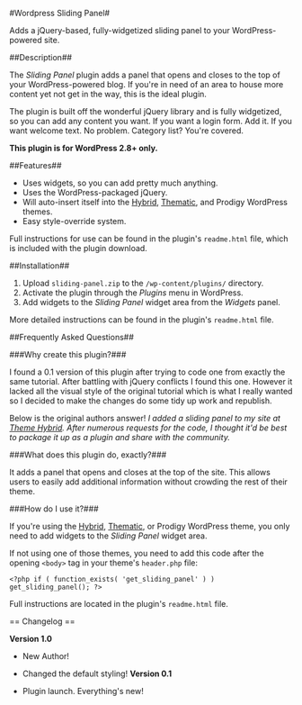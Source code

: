 #Wordpress Sliding Panel#

Adds a jQuery-based, fully-widgetized sliding panel to your WordPress-powered site.

##Description##

The *Sliding Panel* plugin adds a panel that opens and closes to the top of your WordPress-powered blog. If you're in need of an area to house more content yet not get in the way, this is the ideal plugin.

The plugin is built off the wonderful jQuery library and is fully widgetized, so you can add any content you want. If you want a login form. Add it. If you want welcome text. No problem. Category list? You're covered.

**This plugin is for WordPress 2.8+ only.**

##Features##

* Uses widgets, so you can add pretty much anything.
* Uses the WordPress-packaged jQuery.
* Will auto-insert itself into the <a href="http://themehybrid.com/themes/hybrid" title="Hybrid WordPress theme framework">Hybrid</a>, <a href="http://themeshaper.com/thematic" title="Thematic WordPress theme">Thematic</a>, and Prodigy WordPress themes.
* Easy style-override system.

Full instructions for use can be found in the plugin's `readme.html` file, which is included with the plugin download.

##Installation##

1. Upload `sliding-panel.zip` to the `/wp-content/plugins/` directory.
2. Activate the plugin through the *Plugins* menu in WordPress.
3. Add widgets to the *Sliding Panel* widget area from the *Widgets* panel.

More detailed instructions can be found in the plugin's `readme.html` file.

##Frequently Asked Questions##

###Why create this plugin?###

I found a 0.1 version of this plugin after trying to code one from exactly the same tutorial. After battling with jQuery conflicts I found this one. However it lacked all the visual style of the original tutorial which is what I really wanted so I decided to make the changes do some tidy up work and republish.

Below is the original authors answer!
*I added a sliding panel to my site at <a href="http://themehybrid.com" title="Theme Hybrid">Theme Hybrid</a>.  After numerous requests for the code, I thought it'd be best to package it up as a plugin and share with the community.*

###What does this plugin do, exactly?###

It adds a panel that opens and closes at the top of the site.  This allows users to easily add additional information without crowding the rest of their theme.

###How do I use it?###

If you're using the <a href="http://themehybrid.com/themes/hybrid" title="Hybrid WordPress theme framework">Hybrid</a>, <a href="http://themeshaper.com/thematic" title="Thematic WordPress theme">Thematic</a>, or Prodigy WordPress theme, you only need to add widgets to the *Sliding Panel* widget area.

If not using one of those themes, you need to add this code after the opening `<body>` tag in your theme's `header.php` file:


	<?php if ( function_exists( 'get_sliding_panel' ) ) get_sliding_panel(); ?>


Full instructions are located in the plugin's `readme.html` file.

== Changelog ==

**Version 1.0**
* New Author!
* Changed the default styling!
**Version 0.1**

* Plugin launch.  Everything's new!